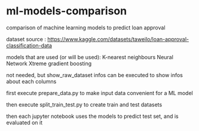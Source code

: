 # ml-models-comparison

comparison of machine learning models to predict loan approval

dataset source : https://www.kaggle.com/datasets/taweilo/loan-approval-classification-data

models that are used (or will be used):
 K-nearest neighbours
 Neural Network
 Xtreme gradient boosting



not needed, but show_raw_dataset infos can be executed to show infos about each columns

first execute prepare_data.py to make input data convenient for a ML model

then execute split_train_test.py to create train and test datasets 


then each jupyter notebook uses the models to predict test set, and is evaluated on it

